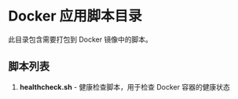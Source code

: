 # Docker 应用脚本目录

此目录包含需要打包到 Docker 镜像中的脚本。

## 脚本列表

1. **healthcheck.sh** - 健康检查脚本，用于检查 Docker 容器的健康状态
